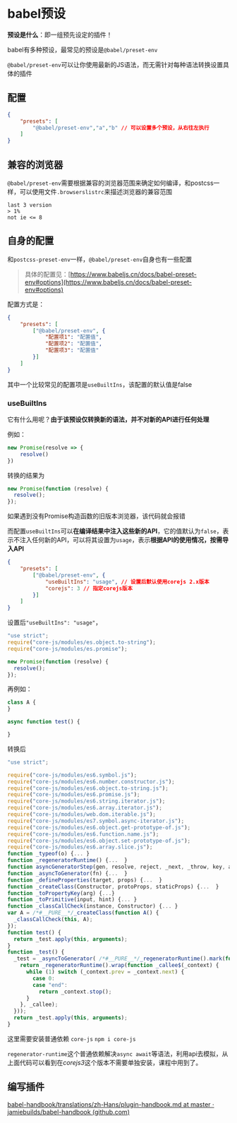 # babel预设

**预设是什么**：即一组预先设定的插件！

babel有多种预设，最常见的预设是`@babel/preset-env`

`@babel/preset-env`可以让你使用最新的JS语法，而无需针对每种语法转换设置具体的插件

## 配置

```json
{
    "presets": [
        "@babel/preset-env","a","b" // 可以设置多个预设，从右往左执行
    ]
}
```

## 兼容的浏览器

`@babel/preset-env`需要根据兼容的浏览器范围来确定如何编译，和postcss一样，可以使用文件`.browserslistrc`来描述浏览器的兼容范围

```
last 3 version
> 1%
not ie <= 8
```

## 自身的配置

和`postcss-preset-env`一样，`@babel/preset-env`自身也有一些配置

> 具体的配置见：[https://www.babeljs.cn/docs/babel-preset-env#options](https://www.babeljs.cn/docs/babel-preset-env#options)

配置方式是：

```json
{
    "presets": [
        ["@babel/preset-env", {
            "配置项1": "配置值",
            "配置项2": "配置值",
            "配置项3": "配置值"
        }]
    ]
}
```

其中一个比较常见的配置项是`useBuiltIns`，该配置的默认值是false

### useBuiltIns

它有什么用呢？**由于该预设仅转换新的语法，并不对新的API进行任何处理**

例如：

```js
new Promise(resolve => {
    resolve()
})
```

转换的结果为

```js
new Promise(function (resolve) {
  resolve();
});
```

如果遇到没有Promise构造函数的旧版本浏览器，该代码就会报错

而配置`useBuiltIns`可以**在编译结果中注入这些新的API**，它的值默认为`false`，表示不注入任何新的API，可以将其设置为`usage`，表示**根据API的使用情况，按需导入API**

```json
{
    "presets": [
        ["@babel/preset-env", {
            "useBuiltIns": "usage", // 设置后默认使用corejs 2.x版本
            "corejs": 3 // 指定corejs版本
        }]
    ]
}
```

设置后`"useBuiltIns": "usage"`，

```js
"use strict";
require("core-js/modules/es.object.to-string");
require("core-js/modules/es.promise");

new Promise(function (resolve) {
  resolve();
});
```

再例如：

```js
class A {
}

async function test() {

}
```

转换后

```js
"use strict";

require("core-js/modules/es6.symbol.js");
require("core-js/modules/es6.number.constructor.js");
require("core-js/modules/es6.object.to-string.js");
require("core-js/modules/es6.promise.js");
require("core-js/modules/es6.string.iterator.js");
require("core-js/modules/es6.array.iterator.js");
require("core-js/modules/web.dom.iterable.js");
require("core-js/modules/es7.symbol.async-iterator.js");
require("core-js/modules/es6.object.get-prototype-of.js");
require("core-js/modules/es6.function.name.js");
require("core-js/modules/es6.object.set-prototype-of.js");
require("core-js/modules/es6.array.slice.js");
function _typeof(o) {... }
function _regeneratorRuntime() {...  }
function asyncGeneratorStep(gen, resolve, reject, _next, _throw, key, arg) {...  }
function _asyncToGenerator(fn) {...  }
function _defineProperties(target, props) {...  }
function _createClass(Constructor, protoProps, staticProps) {...  }
function _toPropertyKey(arg) {...}
function _toPrimitive(input, hint) {... }
function _classCallCheck(instance, Constructor) {... }
var A = /*#__PURE__*/_createClass(function A() {
  _classCallCheck(this, A);
});
function test() {
  return _test.apply(this, arguments);
}
function _test() {
  _test = _asyncToGenerator( /*#__PURE__*/_regeneratorRuntime().mark(function _callee() {
    return _regeneratorRuntime().wrap(function _callee$(_context) {
      while (1) switch (_context.prev = _context.next) {
        case 0:
        case "end":
          return _context.stop();
      }
    }, _callee);
  }));
  return _test.apply(this, arguments);
}
```

这里需要安装普通依赖 `core-js` `npm i core-js`

`regenerator-runtime`这个普通依赖解决`async await`等语法，利用api去模拟，从上面代码可以看到在*corejs3*这个版本不需要单独安装，课程中用到了。

## 编写插件

[babel-handbook/translations/zh-Hans/plugin-handbook.md at master · jamiebuilds/babel-handbook (github.com)](https://github.com/jamiebuilds/babel-handbook/blob/master/translations/zh-Hans/plugin-handbook.md)